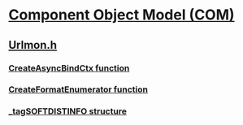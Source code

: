 # [Component Object Model (COM)](../_com/index.md)
## [Urlmon.h](index.md)
### [CreateAsyncBindCtx function](../urlmon/nf-urlmon-createasyncbindctx.md)
### [CreateFormatEnumerator function](../urlmon/nf-urlmon-createformatenumerator.md)
### [_tagSOFTDISTINFO structure](../urlmon/ns-urlmon-_tagsoftdistinfo.md)
